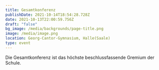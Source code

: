 ```yaml
---
title: Gesamtkonferenz
publishDate: 2021-10-14T18:54:28.728Z
date: 2021-10-13T22:00:59.756Z
draft: "false"
bg_image: /media/backgrounds/page-title.png
image: /media/image.png
location: Georg-Cantor-Gymnasium, Halle(Saale)
type: event
---
```

Die Gesamtkonferenz ist das höchste beschlussfassende Gremium der Schule.
